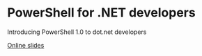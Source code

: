 # PowerShell for .NET developers

Introducing PowerShell 1.0 to dot.net developers

[Online slides](https://peter.hahndorf.eu/tech/powershell-dev.html "Slides")